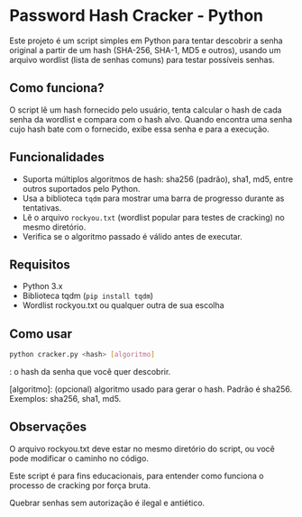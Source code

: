# Password Hash Cracker - Python

Este projeto é um script simples em Python para tentar descobrir a senha original a partir de um hash (SHA-256, SHA-1, MD5 e outros), usando um arquivo wordlist (lista de senhas comuns) para testar possíveis senhas.

## Como funciona?

O script lê um hash fornecido pelo usuário, tenta calcular o hash de cada senha da wordlist e compara com o hash alvo. Quando encontra uma senha cujo hash bate com o fornecido, exibe essa senha e para a execução.

## Funcionalidades

- Suporta múltiplos algoritmos de hash: sha256 (padrão), sha1, md5, entre outros suportados pelo Python.
- Usa a biblioteca `tqdm` para mostrar uma barra de progresso durante as tentativas.
- Lê o arquivo `rockyou.txt` (wordlist popular para testes de cracking) no mesmo diretório.
- Verifica se o algoritmo passado é válido antes de executar.

## Requisitos

- Python 3.x
- Biblioteca tqdm (`pip install tqdm`)
- Wordlist rockyou.txt ou qualquer outra de sua escolha

## Como usar

```bash
python cracker.py <hash> [algoritmo]
```
<hash>: o hash da senha que você quer descobrir.

[algoritmo]: (opcional) algoritmo usado para gerar o hash. Padrão é sha256. Exemplos: sha256, sha1, md5.

## Observações
O arquivo rockyou.txt deve estar no mesmo diretório do script, ou você pode modificar o caminho no código.

Este script é para fins educacionais, para entender como funciona o processo de cracking por força bruta.

Quebrar senhas sem autorização é ilegal e antiético.



